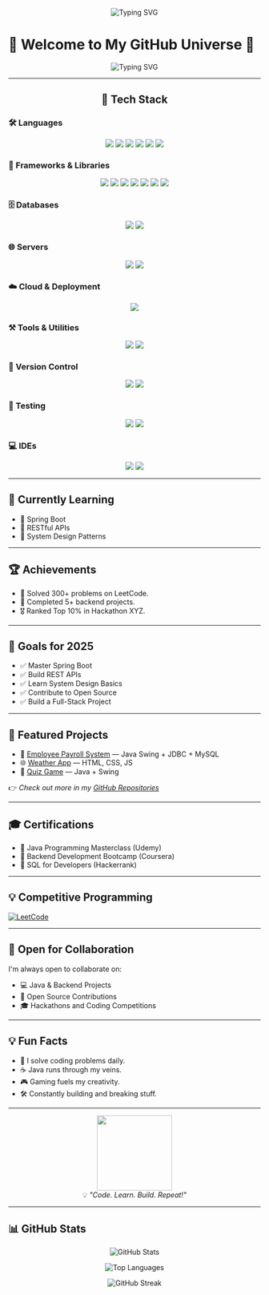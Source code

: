 <!-- 🚀 Enhanced Banner -->
<p align="center">
  <img src="https://readme-typing-svg.demolab.com?font=Fira+Code&size=32&duration=4000&pause=1000&color=00F7FF&center=true&vCenter=true&width=900&height=70&lines=Hi%2C+I'm+Akash+Kumar+🚀;Java+Developer+%7C+Backend+Enthusiast;Spring+Boot+Explorer+%7C+React+Learner;Building+Scalable+Solutions+%26+Growing+Daily!" alt="Typing SVG" />
</p>

# 🌌 Welcome to My GitHub Universe 🌠

<p align="center">
  <img src="https://readme-typing-svg.demolab.com?font=Fira+Code&size=30&duration=4000&pause=1000&color=39FF14&center=true&vCenter=true&width=800&height=60&lines=Building+cool+stuff...;Always+learning+%26+improving!" alt="Typing SVG" />
</p>

---

<!-- 🚀 Tech Stack -->

<h2 align="center">🚀 Tech Stack</h2>

### 🛠️ Languages
<p align="center">
  <img src="https://img.shields.io/badge/Java-007396?style=for-the-badge&logo=openjdk&logoColor=white"/>
  <img src="https://img.shields.io/badge/Python-3776AB?style=for-the-badge&logo=python&logoColor=white"/>
  <img src="https://img.shields.io/badge/JavaScript-F7DF1E?style=for-the-badge&logo=javascript&logoColor=black"/>
  <img src="https://img.shields.io/badge/SQL-4479A1?style=for-the-badge&logo=mysql&logoColor=white"/>
  <img src="https://img.shields.io/badge/HTML5-E44D26?style=for-the-badge&logo=html5&logoColor=white"/>
  <img src="https://img.shields.io/badge/CSS3-1572B6?style=for-the-badge&logo=css3&logoColor=white"/>
</p>

### 🧩 Frameworks & Libraries
<p align="center">
  <img src="https://img.shields.io/badge/Spring Boot-6DB33F?style=for-the-badge&logo=spring-boot&logoColor=white"/>
  <img src="https://img.shields.io/badge/React-20232A?style=for-the-badge&logo=react&logoColor=61DAFB"/>
  <img src="https://img.shields.io/badge/Swing-0081CB?style=for-the-badge&logo=java&logoColor=white"/>
  <img src="https://img.shields.io/badge/Bootstrap-7952B3?style=for-the-badge&logo=bootstrap&logoColor=white"/>
  <img src="https://img.shields.io/badge/JDBC-E76F00?style=for-the-badge&logo=oracle&logoColor=white"/>
  <img src="https://img.shields.io/badge/Hibernate-59666C?style=for-the-badge&logo=hibernate&logoColor=white"/>
  <img src="https://img.shields.io/badge/Lombok-E9573F?style=for-the-badge&logo=lombok&logoColor=white"/>
</p>

### 🗄️ Databases
<p align="center">
  <img src="https://img.shields.io/badge/MySQL-005C84?style=for-the-badge&logo=mysql&logoColor=white"/>
  <img src="https://img.shields.io/badge/MongoDB-4DB33D?style=for-the-badge&logo=mongodb&logoColor=white"/>
</p>

### 🌐 Servers
<p align="center">
  <img src="https://img.shields.io/badge/Apache Tomcat-F8DC75?style=for-the-badge&logo=apachetomcat&logoColor=black"/>
  <img src="https://img.shields.io/badge/Node.js-339933?style=for-the-badge&logo=nodedotjs&logoColor=white"/>
</p>

### ☁️ Cloud & Deployment
<p align="center">
  <img src="https://img.shields.io/badge/AWS-232F3E?style=for-the-badge&logo=amazon-aws&logoColor=white"/>
</p>

### ⚒️ Tools & Utilities
<p align="center">
  <img src="https://img.shields.io/badge/Postman-FF6C37?style=for-the-badge&logo=postman&logoColor=white"/>
  <img src="https://img.shields.io/badge/Maven-C71A36?style=for-the-badge&logo=apachemaven&logoColor=white"/>
</p>

### 🔄 Version Control
<p align="center">
  <img src="https://img.shields.io/badge/Git-F05032?style=for-the-badge&logo=git&logoColor=white"/>
  <img src="https://img.shields.io/badge/GitHub-181717?style=for-the-badge&logo=github&logoColor=white"/>
</p>

### 🧪 Testing
<p align="center">
  <img src="https://img.shields.io/badge/JUnit 4-25A162?style=for-the-badge&logo=java&logoColor=white"/>
  <img src="https://img.shields.io/badge/JUnit 5-6DB33F?style=for-the-badge&logo=java&logoColor=white"/>
</p>

### 💻 IDEs
<p align="center">
  <img src="https://img.shields.io/badge/VS Code-007ACC?style=for-the-badge&logo=visual-studio-code&logoColor=white"/>
  <img src="https://img.shields.io/badge/IntelliJ IDEA-000000?style=for-the-badge&logo=intellij-idea&logoColor=white"/>
</p>





---

## 🚀 Currently Learning
- 🌱 Spring Boot
- 🌱 RESTful APIs
- 🌱 System Design Patterns

---

## 🏆 Achievements
- 🥇 Solved 300+ problems on LeetCode.
- 🚀 Completed 5+ backend projects.
- 🎖️ Ranked Top 10% in Hackathon XYZ.

---

## 🎯 Goals for 2025
- ✅ Master Spring Boot
- ✅ Build REST APIs
- ✅ Learn System Design Basics
- ✅ Contribute to Open Source
- ✅ Build a Full-Stack Project

---

## 📌 Featured Projects
- 🎯 [Employee Payroll System](https://github.com/akash00032/employee-payroll) — Java Swing + JDBC + MySQL
- 🌐 [Weather App](https://github.com/akash00032/weather-app) — HTML, CSS, JS
- 🧠 [Quiz Game](https://github.com/akash00032/quiz-game) — Java + Swing

👉 *Check out more in my [GitHub Repositories](https://github.com/akash00032?tab=repositories)*

---

## 🎓 Certifications
- 🏅 Java Programming Masterclass (Udemy)
- 🏅 Backend Development Bootcamp (Coursera)
- 🏅 SQL for Developers (Hackerrank)

---

## 💡 Competitive Programming
[![LeetCode](https://img.shields.io/badge/LeetCode-FFA116?style=for-the-badge&logo=leetcode&logoColor=black)](https://leetcode.com/akkumar1998/)

---

## 🤝 Open for Collaboration
I'm always open to collaborate on:
- 💻 Java & Backend Projects
- 🚀 Open Source Contributions
- 🎓 Hackathons and Coding Competitions

---

## 💡 Fun Facts
- 🧠 I solve coding problems daily.
- ☕ Java runs through my veins.
- 🎮 Gaming fuels my creativity.
- 🛠️ Constantly building and breaking stuff.

---

<p align="center">
  <img src="https://media.giphy.com/media/13HgwGsXF0aiGY/giphy.gif" width="150" /><br>
  💡 <i>"Code. Learn. Build. Repeat!"</i>
</p>

---


## 📊 GitHub Stats
<p align="center">
  <img src="https://github-readme-stats.vercel.app/api?username=akash00032&show_icons=true&theme=github_dark&locale=en" alt="GitHub Stats" />
</p>
<p align="center">
  <img src="https://github-readme-stats.vercel.app/api/top-langs?username=akash00032&show_icons=true&layout=compact&theme=github_dark" alt="Top Languages" />
</p>
<p align="center">
  <img src="https://github-readme-streak-stats.herokuapp.com/?user=akash00032&theme=github-dark-blue" alt="GitHub Streak" />
</p>
